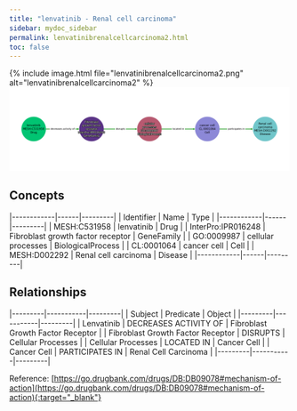 ```yaml
---
title: "lenvatinib - Renal cell carcinoma"
sidebar: mydoc_sidebar
permalink: lenvatinibrenalcellcarcinoma2.html
toc: false 
---
```


{% include image.html file="lenvatinibrenalcellcarcinoma2.png" alt="lenvatinibrenalcellcarcinoma2" %}![Path Visualization](/images/lenvatinibrenalcellcarcinoma2.png)

## Concepts

|------------|------|---------|
| Identifier | Name | Type    |
|------------|------|---------|
| MESH:C531958 | lenvatinib | Drug |
| InterPro:IPR016248 | Fibroblast growth factor receptor | GeneFamily |
| GO:0009987 | cellular processes | BiologicalProcess |
| CL:0001064 | cancer cell | Cell |
| MESH:D002292 | Renal cell carcinoma | Disease |
|------------|------|---------|

## Relationships

|---------|-----------|---------|
| Subject | Predicate | Object  |
|---------|-----------|---------|
| Lenvatinib | DECREASES ACTIVITY OF | Fibroblast Growth Factor Receptor |
| Fibroblast Growth Factor Receptor | DISRUPTS | Cellular Processes |
| Cellular Processes | LOCATED IN | Cancer Cell |
| Cancer Cell | PARTICIPATES IN | Renal Cell Carcinoma |
|---------|-----------|---------|

Reference: [https://go.drugbank.com/drugs/DB:DB09078#mechanism-of-action](https://go.drugbank.com/drugs/DB:DB09078#mechanism-of-action){:target="_blank"}